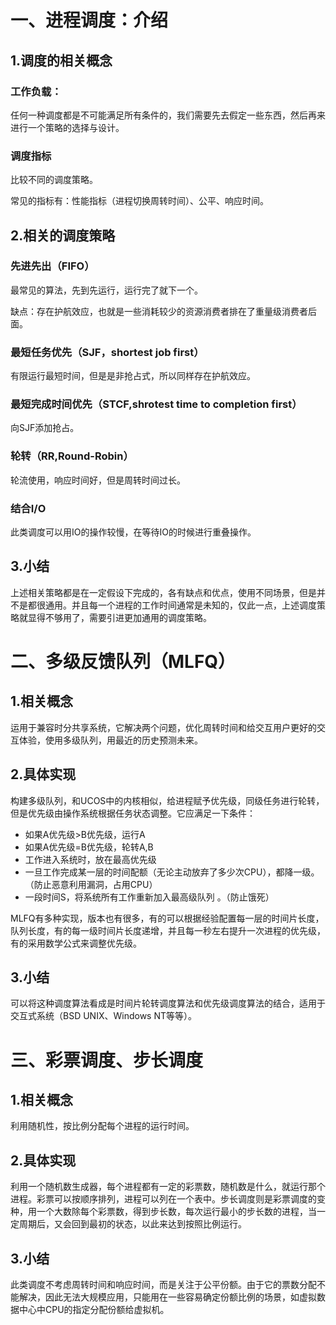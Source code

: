 # 一、进程调度：介绍

## 1.调度的相关概念

### 工作负载：
任何一种调度都是不可能满足所有条件的，我们需要先去假定一些东西，然后再来进行一个策略的选择与设计。

### 调度指标

比较不同的调度策略。

常见的指标有：性能指标（进程切换周转时间）、公平、响应时间。

## 2.相关的调度策略

### 先进先出（FIFO）

最常见的算法，先到先运行，运行完了就下一个。

缺点：存在护航效应，也就是一些消耗较少的资源消费者排在了重量级消费者后面。

### 最短任务优先（SJF，shortest job first）

有限运行最短时间，但是是非抢占式，所以同样存在护航效应。

### 最短完成时间优先（STCF,shrotest time to completion first）

向SJF添加抢占。

### 轮转（RR,Round-Robin）

轮流使用，响应时间好，但是周转时间过长。

### 结合I/O

此类调度可以用IO的操作较慢，在等待IO的时候进行重叠操作。

## 3.小结

上述相关策略都是在一定假设下完成的，各有缺点和优点，使用不同场景，但是并不是都很通用。并且每一个进程的工作时间通常是未知的，仅此一点，上述调度策略就显得不够用了，需要引进更加通用的调度策略。

# 二、多级反馈队列（MLFQ）

## 1.相关概念

运用于兼容时分共享系统，它解决两个问题，优化周转时间和给交互用户更好的交互体验，使用多级队列，用最近的历史预测未来。

## 2.具体实现

构建多级队列，和UCOS中的内核相似，给进程赋予优先级，同级任务进行轮转，但是优先级由操作系统根据任务状态调整。它应满足一下条件：

+ 如果A优先级>B优先级，运行A    
+ 如果A优先级=B优先级，轮转A,B
+ 工作进入系统时，放在最高优先级
+ 一旦工作完成某一层的时间配额（无论主动放弃了多少次CPU），都降一级。（防止恶意利用漏洞，占用CPU）
+ 一段时间S，将系统所有工作重新加入最高级队列 。（防止饿死）

MLFQ有多种实现，版本也有很多，有的可以根据经验配置每一层的时间片长度，队列长度，有的每一级时间片长度递增，并且每一秒左右提升一次进程的优先级，有的采用数学公式来调整优先级。

## 3.小结

可以将这种调度算法看成是时间片轮转调度算法和优先级调度算法的结合，适用于交互式系统（BSD UNIX、Windows NT等等）。

# 三、彩票调度、步长调度

## 1.相关概念

利用随机性，按比例分配每个进程的运行时间。

## 2.具体实现

利用一个随机数生成器，每个进程都有一定的彩票数，随机数是什么，就运行那个进程。彩票可以按顺序排列，进程可以列在一个表中。步长调度则是彩票调度的变种，用一个大数除每个彩票数，得到步长数，每次运行最小的步长数的进程，当一定周期后，又会回到最初的状态，以此来达到按照比例运行。

## 3.小结

此类调度不考虑周转时间和响应时间，而是关注于公平份额。由于它的票数分配不能解决，因此无法大规模应用，只能用在一些容易确定份额比例的场景，如虚拟数据中心中CPU的指定分配份额给虚拟机。